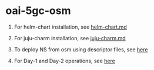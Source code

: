 # oai-5gc-osm

1. For helm-chart installation, see [helm-chart.md](https://github.com/samareshbera/oai-5gc-osm/blob/main/helm-chart.md)

2. For juju-charm installation, see [juju-charm.md](https://github.com/samareshbera/oai-5gc-osm/blob/main/juju-charm.md)

3. To deploy NS from osm using descriptor files, see [here]()

4. For Day-1 and Day-2 operations, see [here]()
